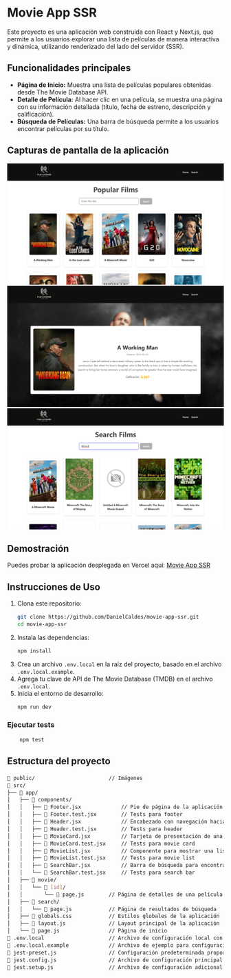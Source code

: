 # Movie App SSR

Este proyecto es una aplicación web construida con React y Next.js, que permite a los usuarios explorar una lista de películas de manera interactiva y dinámica, utilizando renderizado del lado del servidor (SSR).

## Funcionalidades principales

- **Página de Inicio:** Muestra una lista de películas populares obtenidas desde The Movie Database API.
- **Detalle de Película:** Al hacer clic en una película, se muestra una página con su información detallada (título, fecha de estreno, descripción y calificación).
- **Búsqueda de Películas:** Una barra de búsqueda permite a los usuarios encontrar películas por su título.

## Capturas de pantalla de la aplicación

![Página principal](./readme-assets/Home.png)
![Detalles de película](./readme-assets/MovieDetails.png)
![Búsqueda de película](./readme-assets/Search.png)

## Demostración

Puedes probar la aplicación desplegada en Vercel aquí:
[Movie App SSR](https://movie-app-ssr.vercel.app/)

## Instrucciones de Uso

1. Clona este repositorio:
   ```bash
   git clone https://github.com/DanielCaldes/movie-app-ssr.git
   cd movie-app-ssr
   ```
2. Instala las dependencias:
   ```bash
   npm install
   ```
3. Crea un archivo `.env.local` en la raíz del proyecto, basado en el archivo `.env.local.example`.
4. Agrega tu clave de API de The Movie Database (TMDB) en el archivo `.env.local`.
5. Inicia el entorno de desarrollo:
   ```bash
   npm run dev
   ```

### Ejecutar tests
```bash
    npm test
```

## Estructura del proyecto
```bash
📁 public/                        // Imágenes
📁 src/
├── 📁 app/
│   ├── 📁 components/
│   │   ├── 📄 Footer.jsx             // Pie de página de la aplicación
│   │   ├── 📄 Footer.test.jsx        // Tests para footer
│   │   ├── 📄 Header.jsx             // Encabezado con navegación hacia búsqueda y la página principal
│   │   ├── 📄 Header.test.jsx        // Tests para header
│   │   ├── 📄 MovieCard.jsx          // Tarjeta de presentación de una película
│   │   ├── 📄 MovieCard.test.jsx     // Tests para movie card
│   │   ├── 📄 MovieList.jsx          // Componente para mostrar una lista de películas
│   │   ├── 📄 MovieList.test.jsx     // Tests para movie list
│   │   ├── 📄 SearchBar.jsx          // Barra de búsqueda para encontrar películas
│   │   └── 📄 SearchBar.test.jsx     // Tests para search bar
│   ├── 📁 movie/
│   │   └── 📁 [id]/
│   │       └── 📄 page.js        // Página de detalles de una película específica
│   ├── 📁 search/
│   │   └── 📄 page.js            // Página de resultados de búsqueda
│   ├── 📄 globals.css            // Estilos globales de la aplicación
│   ├── 📄 layout.js              // Layout principal de la aplicación
│   └── 📄 page.js                // Página de inicio
📄 .env.local                     // Archivo de configuración local con API_KEY
📄 .env.local.example             // Archivo de ejemplo para configuración del entorno local
📄 jest-preset.js                 // Configuración predeterminada proporcionada por Jest
📄 jest.config.js                 // Archivo de configuración principal para Jest
📄 jest.setup.js                  // Archivo de configuración adicional para el entorno de pruebas antes de ejecutar Jest
```
